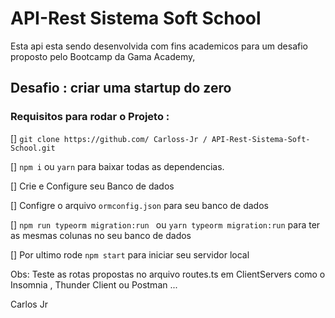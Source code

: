 # API-Rest Sistema Soft School

Esta api esta sendo desenvolvida com fins academicos para um desafio proposto pelo Bootcamp da Gama Academy, 

## Desafio : criar uma startup do zero

### Requisitos para rodar o Projeto :
 
 [] `git clone https://github.com/ Carloss-Jr / API-Rest-Sistema-Soft-School.git`
 
 [] `npm i` ou `yarn` para baixar todas as dependencias.
 
 [] Crie e Configure seu Banco de dados 
 
 [] Configre o arquivo `ormconfig.json` para seu banco de dados
 
 [] `npm run typeorm migration:run ` ou 
  	`yarn typeorm migration:run` para ter as mesmas colunas no seu banco de dados

  []  Por ultimo rode `npm start` para iniciar seu servidor local

  Obs: Teste as rotas propostas no arquivo routes.ts em  ClientServers como o Insomnia , Thunder Client ou Postman ...
 
Carlos Jr